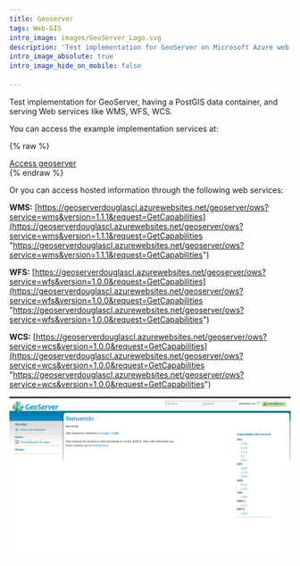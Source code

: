 ```yaml
---
title: Geoserver
tags: Web-GIS
intro_image: images/GeoServer_Logo.svg
description: 'Test implementation for GeoServer on Microsoft Azure web services'
intro_image_absolute: true
intro_image_hide_on_mobile: false

---
```

Test implementation for GeoServer, having a PostGIS data container, and serving Web services like WMS, WFS, WCS.

You can access the example implementation services at:

{% raw %}
<div class="call-box-bottom"><a href="https://geoserverdouglascl.azurewebsites.net/geoserver/web/" class="button">Access geoserver</a></div>
{% endraw %}

Or you can access hosted information through the following web services:

**WMS:** [https://geoserverdouglascl.azurewebsites.net/geoserver/ows?service=wms&version=1.1.1&request=GetCapabilities](https://geoserverdouglascl.azurewebsites.net/geoserver/ows?service=wms&version=1.1.1&request=GetCapabilities "https://geoserverdouglascl.azurewebsites.net/geoserver/ows?service=wms&version=1.1.1&request=GetCapabilities")

**WFS:** [https://geoserverdouglascl.azurewebsites.net/geoserver/ows?service=wfs&version=1.0.0&request=GetCapabilities](https://geoserverdouglascl.azurewebsites.net/geoserver/ows?service=wfs&version=1.0.0&request=GetCapabilities "https://geoserverdouglascl.azurewebsites.net/geoserver/ows?service=wfs&version=1.0.0&request=GetCapabilities")

**WCS:** [https://geoserverdouglascl.azurewebsites.net/geoserver/ows?service=wcs&version=1.0.0&request=GetCapabilities](https://geoserverdouglascl.azurewebsites.net/geoserver/ows?service=wcs&version=1.0.0&request=GetCapabilities "https://geoserverdouglascl.azurewebsites.net/geoserver/ows?service=wcs&version=1.0.0&request=GetCapabilities")

![](/images/images/geoserver.png)
